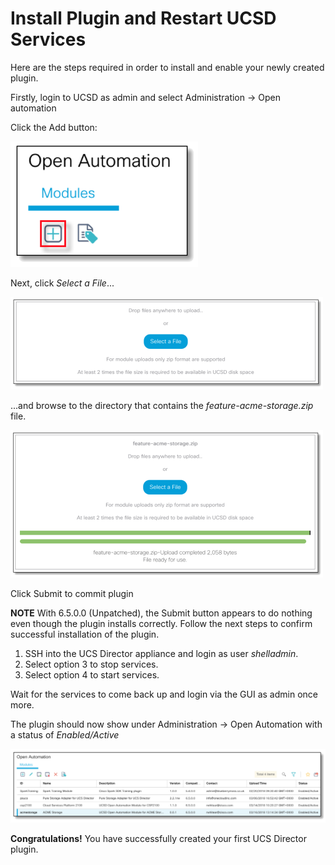 # Install Plugin and Restart UCSD Services

Here are the steps required in order to install and enable your newly created plugin.

Firstly, login to UCSD as admin and select Administration -> Open automation

Click the Add button:

![alt text](https://github.com/rwhitear42/UCS_Director_Open_Automation_From_Scratch/blob/master/docs/initial_framework/images/add_plugin.png "Add Plugin")

Next, click _Select a File_...

![alt text](https://github.com/rwhitear42/UCS_Director_Open_Automation_From_Scratch/blob/master/docs/initial_framework/images/select_plugin_file.png "Select Plugin")

...and browse to the directory that contains the _feature-acme-storage.zip_ file.

![alt text](https://github.com/rwhitear42/UCS_Director_Open_Automation_From_Scratch/blob/master/docs/initial_framework/images/select_plugin_file2.png "Select Plugin")

Click Submit to commit plugin

**NOTE** With 6.5.0.0 (Unpatched), the Submit button appears to do nothing even though the plugin installs correctly. Follow the next steps to confirm successful installation of the plugin.

1. SSH into the UCS Director appliance and login as user _shelladmin_.
2. Select option 3 to stop services.
3. Select option 4 to start services.

Wait for the services to come back up and login via the GUI as admin once more.

The plugin should now show under Administration -> Open Automation with a status of _Enabled/Active_

![alt text](https://github.com/rwhitear42/UCS_Director_Open_Automation_From_Scratch/blob/master/docs/initial_framework/images/installed_plugin.png "Installed Plugin")

**Congratulations!** You have successfully created your first UCS Director plugin.
